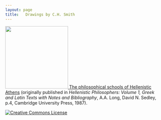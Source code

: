 ```yaml
---
layout: page
title:   Drawings by C.H. Smith
---
```








<a href="athens"><img width="200" src="../drawings/philosophical_schools-small.png"/>  The philosophical schools of Hellenistic Athens</a> (originally published in *Hellenistic Philosophers: Volume 1, Greek and Latin Texts with Notes and Bibliography*, A.A. Long, David N. Sedley, p.4, Cambridge University Press, 1987).


<a rel="license" href="http://creativecommons.org/licenses/by-nd/4.0/"><img alt="Creative Commons License" style="border-width:0" src="https://i.creativecommons.org/l/by-nd/4.0/88x31.png" /></a>
